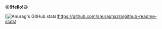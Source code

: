 :stuck_out_tongue_winking_eye:**!Hello!**:laughing: 

[![Anurag's GitHub stats](https://github-readme-stats.vercel.app/api?username=kihyuny)(https://github.com/anuraghazra/github-readme-stats)
